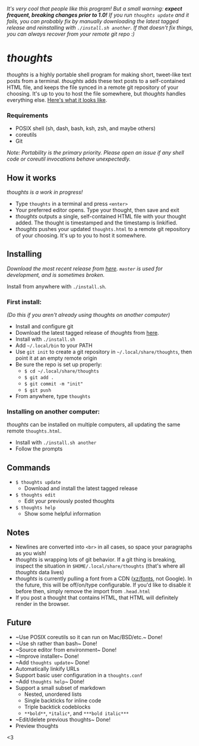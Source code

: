 *It's very cool that people like this program! But a small warning: **expect frequent, breaking changes prior to 1.0!** If you run `thoughts update` and it fails, you can probably fix by manually downloading the latest tagged release and reinstalling with `./install.sh another`. If that doesn't fix things, you can always recover from your remote git repo :)*

# *thoughts*
*thoughts* is a highly portable shell program for making short, tweet-like text posts from a terminal. *thoughts* adds these text posts to a self-contained HTML file, and keeps the file synced in a remote git repository of your choosing. It's up to you to host the file somewhere, but *thoughts* handles everything else. [Here's what it looks like](https://thoughts.maren.hup.is).

### Requirements
* POSIX shell (sh, dash, bash, ksh, zsh, and maybe others)
* coreutils
* Git

*Note: Portability is the primary priority. Please open an issue if any shell code or coreutil invocations behave unexpectedly.*

## How it works

*thoughts is a work in progress!*

* Type `thoughts` in a terminal and press `<enter>`
* Your preferred editor opens. Type your thought, then save and exit
* *thoughts* outputs a single, self-contained HTML file with your thought added. The thought is timestamped and the timestamp is linkified.
* *thoughts* pushes your updated `thoughts.html` to a remote git repository of your choosing. It's up to you to host it somewhere.

## Installing
*Download the most recent release from [here](https://github.com/marenbeam/thoughts/releases). `master` is used for development, and is sometimes broken.*

Install from anywhere with `./install.sh`.

### First install:
*(Do this if you aren't already using thoughts on another computer)*
* Install and configure git
* Download the latest tagged release of *thoughts* from [here](https://github.com/marenbeam/thoughts/releases).
* Install with `./install.sh`
* Add `~/.local/bin` to your PATH
* Use `git init` to create a git repository in `~/.local/share/thoughts`, then point it at an empty remote origin
* Be sure the repo is set up properly:
  * `$ cd ~/.local/share/thoughts`
  * `$ git add .`
  * `$ git commit -m "init"`
  * `$ git push`
* From anywhere, type `thoughts`

### Installing on another computer:
*thoughts* can be installed on multiple computers, all updating the same remote `thoughts.html`.

* Install with `./install.sh another`
* Follow the prompts

## Commands
* `$ thoughts update`
  * Download and install the latest tagged release
* `$ thoughts edit`
  * Edit your previously posted thoughts
* `$ thoughts help`
  * Show some helpful information

## Notes
* Newlines are converted into `<br>` in all cases, so space your paragraphs as you wish!
* *thoughts* is wrapping lots of git behavior. If a git thing is breaking, inspect the situation in `$HOME/.local/share/thoughts` (that's where all *thoughts* data lives)
* *thoughts* is currently pulling a font from a CDN ([xz/fonts](https://fonts.xz.style/), not Google). In the future, this will be off/on/type configurable. If you'd like to disable it before then, simply remove the import from `.head.html`
* If you post a thought that contains HTML, that HTML will definitely render in the browser.

## Future
* ~Use POSIX coreutils so it can run on Mac/BSD/etc.~ Done!
* ~Use sh rather than bash~ Done!
* ~Source editor from environment~ Done!
* ~Improve installer~ Done!
* ~Add `thoughts update`~ Done!
* Automatically linkify URLs
* Support basic user configuration in a `thoughts.conf`
* ~Add `thoughts help`~ Done!
* Support a small subset of markdown
  * Nested, unordered lists
  * Single backticks for inline code
  * Triple backtick codeblocks
  * `**bold**`, `*italic*`, and `***bold italic***`
* ~Edit/delete previous thoughts~ Done!
* Preview thoughts

<3
